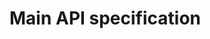 # Main API specification

<link rel="stylesheet" type="text/css" href="../_static/swagger-ui/swagger-ui.css" ></link>
<link rel="stylesheet" type="text/css" href="../_static/swagger-override.css" ></link>
<div id="swagger-ui"></div>

<script src="../_static/swagger-ui/swagger-ui-bundle.js" charset="UTF-8"> </script>
<script src="../_static/swagger-ui/swagger-ui-standalone-preset.js" charset="UTF-8"> </script>
<script>
window.onload = function() {
  // Begin Swagger UI call region
  const ui = SwaggerUIBundle({
    url: window.location.pathname +"../rest-api.yaml",
    dom_id: '#swagger-ui',
    deepLinking: true,
    presets: [
      SwaggerUIBundle.presets.apis,
      SwaggerUIStandalonePreset
    ],
    plugins: [],
    validatorUrl: "none",
    defaultModelsExpandDepth: -1,
    supportedSubmitMethods: []
  })
  // End Swagger UI call region

  window.ui = ui
}
</script>
